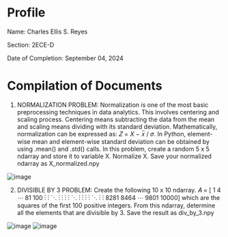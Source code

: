 # Profile
Name: Charles Ellis S. Reyes

Section: 2ECE-D

Date of Completion: September 04, 2024

# Compilation of Documents

1. NORMALIZATION PROBLEM: Normalization is one of the most basic preprocessing techniques in
data analytics. This involves centering and scaling process. Centering means subtracting the data from the
mean and scaling means dividing with its standard deviation. Mathematically, normalization can be
expressed as:
𝑍 = 𝑋 − 𝑥̅ / 𝜎. 
In Python, element-wise mean and element-wise standard deviation can be obtained by using .mean() and
.std() calls. 
In this problem, create a random 5 x 5 ndarray and store it to variable X. Normalize X. Save your normalized
ndarray as X_normalized.npy


![image](https://github.com/user-attachments/assets/63886a11-459e-4d31-a106-08b6802615b8)

2. DIVISIBLE BY 3 PROBLEM: Create the following 10 x 10 ndarray.
𝐴 =
[
1 4 ⋯ 81 100
⋮ ⋮ ⋱ ⋮ ⋮
⋮ ⋮ ⋱ ⋮ ⋮
⋮ ⋮ ⋱ ⋮ ⋮
8281 8464 ⋯ 9801 10000]
which are the squares of the first 100 positive integers.
From this ndarray, determine all the elements that are divisible by 3. Save the result as div_by_3.npy

![image](https://github.com/user-attachments/assets/22324ac7-d3c6-4b87-983f-6336acc606bd)
![image](https://github.com/user-attachments/assets/c5378bd2-1f22-44d4-b745-88a72ae070ac)

